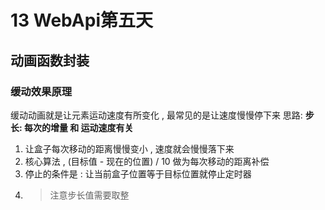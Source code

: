 # 13 WebApi第五天
## 动画函数封装
### 缓动效果原理
缓动动画就是让元素运动速度有所变化 , 最常见的是让速度慢慢停下来
思路:
**步长: 每次的增量 和 运动速度有关**
1. 让盒子每次移动的距离慢慢变小 , 速度就会慢慢落下来
2. 核心算法 , (目标值 - 现在的位置) / 10 做为每次移动的距离补偿
3. 停止的条件是 : 让当前盒子位置等于目标位置就停止定时器
4. >注意步长值需要取整